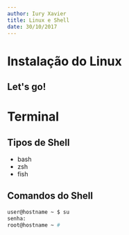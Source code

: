 ```yaml
---
author: Iury Xavier
title: Linux e Shell
date: 30/10/2017
---
```


# Instalação do Linux

## Let's go!

# Terminal

## Tipos de Shell

* bash
* zsh
* fish

## Comandos do Shell

```bash
user@hostname ~ $ su
senha:
root@hostname ~ # 
```
